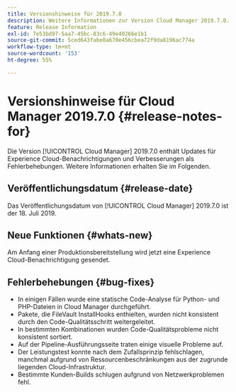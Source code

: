 ```yaml
---
title: Versionshinweise für 2019.7.0
description: Weitere Informationen zur Version Cloud Manager 2019.7.0.
feature: Release Information
exl-id: 7e53bd97-5aa7-45bc-83c6-49e40266e1b1
source-git-commit: 5ced643fabe0a670e456cbea72f9da8196ac774a
workflow-type: tm+mt
source-wordcount: '153'
ht-degree: 55%

---
```


# Versionshinweise für Cloud Manager 2019.7.0 {#release-notes-for}

Die Version [!UICONTROL Cloud Manager] 2019.7.0 enthält Updates für Experience Cloud-Benachrichtigungen und Verbesserungen als Fehlerbehebungen. Weitere Informationen erhalten Sie im Folgenden.

## Veröffentlichungsdatum {#release-date}

Das Veröffentlichungsdatum von [!UICONTROL Cloud Manager] 2019.7.0 ist der 18. Juli 2019.

## Neue Funktionen {#whats-new}

Am Anfang einer Produktionsbereitstellung wird jetzt eine Experience Cloud-Benachrichtigung gesendet.

## Fehlerbehebungen {#bug-fixes}

* In einigen Fällen wurde eine statische Code-Analyse für Python- und PHP-Dateien in Cloud Manager durchgeführt.
* Pakete, die FileVault InstallHooks enthielten, wurden nicht konsistent durch den Code-Qualitätsschritt weitergeleitet.
* In bestimmten Kombinationen wurden Code-Qualitätsprobleme nicht konsistent sortiert.
* Auf der Pipeline-Ausführungsseite traten einige visuelle Probleme auf.
* Der Leistungstest konnte nach dem Zufallsprinzip fehlschlagen, manchmal aufgrund von Ressourcenbeschränkungen aus der zugrunde liegenden Cloud-Infrastruktur.
* Bestimmte Kunden-Builds schlugen aufgrund von Netzwerkproblemen fehl.
